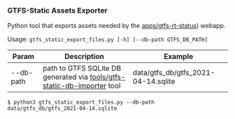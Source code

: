 ### GTFS-Static Assets Exporter

Python tool that exports assets needed by the [apps/gtfs-rt-status](https://github.com/openTdataCH/OJP-Showcase/tree/develop/apps/gtfs-rt-status)) webapp.

Usage: `gtfs_static_export_files.py [-h] [--db-path GTFS_DB_PATH]`

|Param|Description|Example|
|--|--|--|
|--db-path|path to GTFS SQLite DB generated via [tools/gtfs-static-db-importer](https://github.com/openTdataCH/OJP-Showcase/tree/develop/tools/gtfs-static-db-importer) tool| data/gtfs_db/gtfs_2021-04-14.sqlite |

`$ python3 gtfs_static_export_files.py --db-path data/gtfs_db/gtfs_2021-04-14.sqlite`